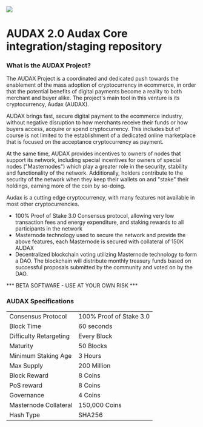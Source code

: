 <img src="https://www.audaxproject.io/img/audax-splash-purplebg-910x359.png">

AUDAX 2.0
Audax Core integration/staging repository
=====================================

### What is the AUDAX Project?  
The AUDAX Project is a coordinated and dedicated push towards the enablement of the mass adoption of cryptocurrency in ecommerce, in order that the potential benefits of digital payments become a reality to both merchant and buyer alike. The project's main tool in this venture is its cryptocurrency, Audax (AUDAX). 

AUDAX brings fast, secure digital payment to the ecommerce industry, without negative disruption to how merchants receive their funds or how buyers access, acquire or spend cryptocurrency. This includes but of course is not limited to the establishment of a dedicated online marketplace that is focused on the acceptance cryptocurrency as payment.

At the same time, AUDAX provides incentives to owners of nodes that support its network, including special incentives for owners of special nodes ("Masternodes") which play a greater role in the security, stability and functionality of the network. Additionally, holders contribute to the security of the network when they keep their wallets on and "stake" their holdings, earning more of the coin by so-doing.

Audax is a cutting edge cryptocurrency, with many features not available in most other cryptocurrencies.
- 100% Proof of Stake 3.0 Consensus protocol, allowing very low transaction fees and energy expenditure, and staking rewards to all participants in the network
- Masternode technology used to secure the network and provide the above features, each Masternode is secured
  with collateral of 150K AUDAX
- Decentralized blockchain voting utilizing Masternode technology to form a DAO. The blockchain will distribute monthly treasury funds based on successful proposals submitted by the community and voted on by the DAO.

*** BETA SOFTWARE - USE AT YOUR OWN RISK ***

### AUDAX Specifications


|                           |                            |
|---------------------------|----------------------------|
| Consensus Protocol        | 100% Proof of Stake 3.0    |
| Block Time                | 60 seconds                 |
| Difficulty Retargeting    | Every Block                |
| Maturity                  | 50 Blocks                  |
| Minimum Staking Age       | 3 Hours                    |
| Max Supply                | 200 Million                |
| Block Reward              | 8 Coins                    |
| PoS reward                | 8 Coins                    |
| Governance                | 4 Coins                    |
| Masternode Collateral     | 150,000 Coins              |
| Hash Type                 | SHA256                     |


